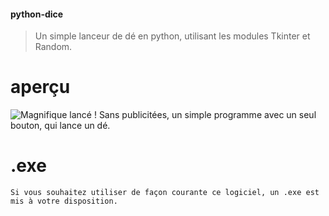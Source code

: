 #### python-dice
> Un simple lanceur de dé en python, utilisant les modules Tkinter et Random.

# aperçu
![Magnifique lancé !](https://cdn.discordapp.com/attachments/962604741278449727/976450267249795122/unknown.png)
Sans publicitées, un simple programme avec un seul bouton, qui lance un dé.


# .exe
`Si vous souhaitez utiliser de façon courante ce logiciel, un .exe est mis à votre disposition.`
